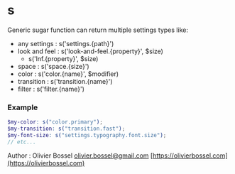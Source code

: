 # s

Generic sugar function can return multiple settings types like:

- any settings : s('settings.{path}')
- look and feel : s('look-and-feel.{property}', $size)
 	- s('lnf.{property}', $size)
- space : s('space.{size}')
- color : s('color.{name}', \$modifier)
- transition : s('transition.{name}')
- filter : s('filter.{name}')

### Example

```scss
$my-color: s("color.primary");
$my-transition: s("transition.fast");
$my-font-size: s("settings.typography.font.size");
// etc...
```

Author : Olivier Bossel [olivier.bossel@gmail.com](mailto:olivier.bossel@gmail.com) [https://olivierbossel.com](https://olivierbossel.com)

